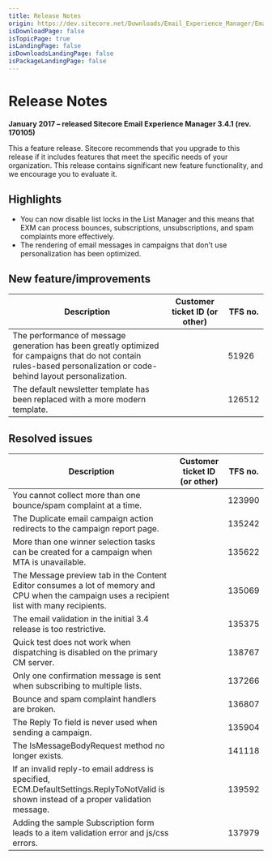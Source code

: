 ```yaml
---
title: Release Notes
origin: https://dev.sitecore.net/Downloads/Email_Experience_Manager/Email_Experience_Manager_34/Email_Experience_Manager_34_Update1/Release_Notes
isDownloadPage: false
isTopicPage: true
isLandingPage: false
isDownloadsLandingPage: false
isPackageLandingPage: false
---
```


# Release Notes

**January 2017 – released Sitecore Email Experience Manager 3.4.1 (rev. 170105)**

This a feature release. Sitecore recommends that you upgrade to this release if it includes features that meet the specific needs of your organization. This release contains significant new feature functionality, and we encourage you to evaluate it.

## Highlights

-   You can now disable list locks in the List Manager and this means that EXM can process bounces, subscriptions, unsubscriptions, and spam complaints more effectively.
-   The rendering of email messages in campaigns that don't use personalization has been optimized.

## New feature/improvements

 | Description | Customer ticket ID (or other) | TFS no. |
 | --- | --- | --- |
 | The performance of message generation has been greatly optimized for campaigns that do not contain rules-based personalization or code-behind layout personalization. |  | 51926 |
 | The default newsletter template has been replaced with a more modern template​. |  | 126512 |

## Resolved issues

 | Description | Customer ticket ID (or other) | TFS no. |
 | --- | --- | --- |
 | You cannot collect more than one bounce/spam complaint at a time. |  | 123990 |
 | The Duplicate email campaign action redirects to the campaign report page.​​​ |  | 135242 |
 | More than one winner selection tasks can be created for a campaign when MTA is unavailable​​. |  | 135622 |
 | The Message preview tab in the Content Editor consumes a lot of memory and CPU when the campaign uses a recipient list with many recipients. |  | 135069 |
 | The email validation in the initial 3.4 release is too restrictive. |  | 135375 |
 | Quick test does not work when dispatching is disabled on the primary CM server. |  | 138767 |
 | Only one confirmation message is sent ​when subscribing to multiple lists. |  | 137266 |
 | Bounce and spam complaint handlers are broken​​. |  | 136807 |
 | The Reply To field is never used when sending a campaign. |  | 135904 |
 | The IsMessageBodyRequest method no longer exists. |  | 141118 |
 | ​If an invalid reply-to email address is specified, ECM.DefaultSettings.ReplyToNotValid​ is shown instead of a proper validation message. |  | 139592 |
 | Adding the sample Subscription form leads to a item validation error and js/css errors​. |  | 137979 |